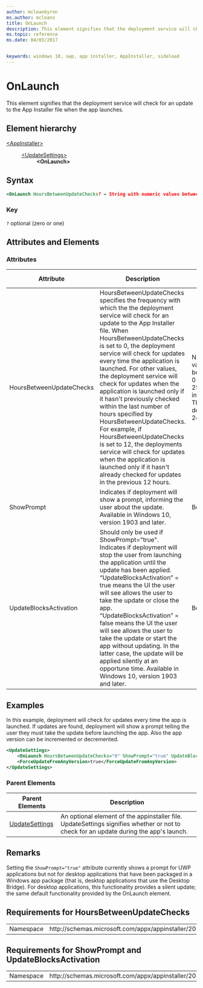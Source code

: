 ```yaml
---
author: mcleanbyron
ms.author: mcleans
title: OnLaunch
description: This element signifies that the deployment service will check for an update to the appinstaller file on the app launch.
ms.topic: reference
ms.date: 04/03/2017


keywords: windows 10, uwp, app installer, AppInstaller, sideload
---
```


# OnLaunch

This element signifies that the deployment service will check for an update to the App Installer file when the app launches.

## Element hierarchy

<dl>
<dt><a href="element-appinstaller.md">&lt;AppInstaller&gt;</a></dt>
<dd>
    <dl>
        <dt><a href="element-update-settings.md">&lt;UpdateSettings&gt;</a></dt>
            <dd><b>&lt;OnLaunch&gt;</b></dd>
    </dl>
</dd>
</dl>

## Syntax
``` xml 
<OnLaunch HoursBetweenUpdateChecks? = String with numeric values between 0 and 255 inclusive. />
```

### Key
`?` optional (zero or one)

## Attributes and Elements

### Attributes

| Attribute | Description | Data type | Required |
|-----------|-------------|-----------|----------|
| HoursBetweenUpdateChecks | HoursBetweenUpdateChecks specifies the frequency with which the the deployment service will check for an update to the App Installer file. When HoursBetweenUpdateChecks is set to 0, the deployment service will check for updates every time the application is launched. For other values, the deployment service will check for updates when the application is launched only if it hasn't previously checked within the last number of hours specified by HoursBetweenUpdateChecks. For example, if HoursBetweenUpdateChecks is set to 12, the deployments service will check for updates when the application is launched only if it hasn't already checked for updates in the previous 12 hours. | Numeric values between 0 and 255 inclusive. The default is 24. | No |
| ShowPrompt | Indicates if deployment will show a prompt, informing the user about the update. Available in Windows 10, version 1903 and later. |Boolean | No |
| UpdateBlocksActivation| Should only be used if ShowPrompt="true". Indicates if deployment will stop the user from launching the application until the update has been applied. “UpdateBlocksActivation” = true means the UI the user will see allows the user to take the update or close the app. “UpdateBlocksActivation” = false means the UI the user will see allows the user to take the update or start the app without updating. In the latter case, the update will be applied silently at an opportune time.  Available in Windows 10, version 1903 and later. | Boolean | No |

## Examples

In this example, deployment will check for updates every time the app is launched. If updates are found, deployment will show a prompt telling the user they must take the update before launching the app. Also the app version can be incremented or decremented.

``` xml  
<UpdateSettings> 
    <OnLaunch HoursBetweenUpdateChecks="0" ShowPrompt="true" UpdateBlocksActivation="true"/>
    <ForceUpdateFromAnyVersion>true</ForceUpdateFromAnyVersion>
</UpdateSettings>
```

### Parent Elements

| Parent Elements | Description |
|----------------|-------------|
| [UpdateSettings](element-update-settings.md) | An optional element of the appinstaller file. UpdateSettings signifies whether or not to check for an update during the app's launch. |

## Remarks
Setting the ```ShowPrompt="true"``` attribute currently shows a prompt for UWP applications but not for desktop applications that have been packaged in a Windows app package (that is, desktop applications that use the Desktop Bridge). For desktop applications, this functionality provides a silent update; the same default functionality provided by the OnLaunch element.

## Requirements for HoursBetweenUpdateChecks
<table>
    <tbody>
        <tr>
            <td>Namespace</td>
            <td> http://schemas.microsoft.com/appx/appinstaller/2017/2 </td>
        </tr>
    </tbody>
</table>

## Requirements for ShowPrompt and UpdateBlocksActivation
<table>
    <tbody>
        <tr>
            <td>Namespace</td>
            <td> http://schemas.microsoft.com/appx/appinstaller/2018 </td>
        </tr>
    </tbody>
</table>